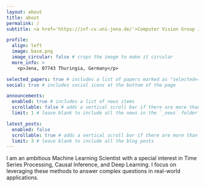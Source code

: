 ```yaml
---
layout: about
title: about
permalink: /
subtitle: <a href='https://inf-cv.uni-jena.de/'>Computer Vision Group Jena</a>, <a href='https://steinml.de'>steinML</a>

profile:
  align: left
  image: base.png
  image_circular: false # crops the image to make it circular
  more_info: >
    <p>Jena, 07743 Thuringia, Germany</p>

selected_papers: true # includes a list of papers marked as "selected={true}"
social: true # includes social icons at the bottom of the page

announcements:
  enabled: true # includes a list of news items
  scrollable: false # adds a vertical scroll bar if there are more than 3 news items
  limit: 1 # leave blank to include all the news in the `_news` folder

latest_posts:
  enabled: false
  scrollable: true # adds a vertical scroll bar if there are more than 3 new posts items
  limit: 3 # leave blank to include all the blog posts
---
```


I am an ambitious Machine Learning Scientist with a special interest in Time Series Processing, Causal Inference, and Deep Learning.
I focus on leveraging these methods to answer complex questions in real-world applications.
